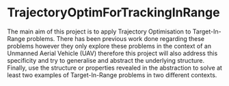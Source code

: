 # TrajectoryOptimForTrackingInRange

The main aim of this project is to apply Trajectory Optimisation to Target-In-Range problems. There has been previous work done regarding these problems however they only explore these problems in the context of an Unmanned Aerial Vehicle (UAV) therefore this project will also address this specificity and try to generalise and abstract the underlying structure. Finally, use the structure or properties revealed in the abstraction to solve at least two examples of Target-In-Range problems in two different contexts. 
